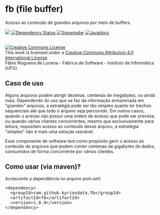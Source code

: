 # fb (file buffer)
Acesso ao conteúdo de grandes arquivos por meio de buffers. 

[<img src="https://api.travis-ci.org/kyriosdata/fb.svg?branch=master">](https://travis-ci.org/kyriosdata/fb)
[![Dependency Status](https://www.versioneye.com/user/projects/581bd12dafb6141c1c4bf023/badge.svg?style=flat-square)](https://www.versioneye.com/user/projects/581bd12dafb6141c1c4bf023)
[![Sonarqube](https://sonarqube.com/api/badges/gate?key=com.github.kyriosdata.fb:fb)](https://sonarqube.com/dashboard/index?id=com.github.kyriosdata.fb%3Afb)
[![Javadocs](http://javadoc.io/badge/com.github.kyriosdata.fb/fb.svg)](http://javadoc.io/doc/com.github.kyriosdata.fb/fb)

<br />
<a rel="license" href="http://creativecommons.org/licenses/by/4.0/">
<img alt="Creative Commons License" style="border-width:0"
 src="https://i.creativecommons.org/l/by/4.0/88x31.png" /></a>
 <br />This work is licensed under a <a rel="license" 
 href="http://creativecommons.org/licenses/by/4.0/">Creative Commons 
 Attribution 4.0 International License</a>. 
 <br />Fábio Nogueira de Lucena - Fábrica de Software - 
 Instituto de Informática (UFG).

## Caso de uso
Alguns arquivos podem atingir dezenas, centenas de
megabytes, ou ainda mais. Dependendo do uso que se faz da informação
armazenada em "grandes" arquivos, a estratégia pode ser tão simples
quanto ler trechos sequenciais até que todo o arquivo seja percorrido.
Em outros casos, quando o acesso não possui uma ordem
de acesso que pode ser prevista, ou quando vários 
clientes concorrentes, mesmo que exclusivamente para leitura, requisitam
acesso ao conteúdo desse arquivo, a estratégia "simples" não é mais 
uma solução razoável. 

Esse componente de software tem como propósito gerir o acesso ao
conteúdo de arquivos que podem conter centenas de gigabytes de 
dados, consumidos de forma concorrente por vários clientes.


## Como usar (via maven)?

Acrescente a dependência no arquivo pom.xml:

<pre>
&lt;dependency&gt;
  &lt;groupId&gt;com.github.kyriosdata.fb&lt;/groupId&gt;
  &lt;artifactId&gt;fb&lt;/artifactId&gt;
  &lt;version&gt;1.0.0&lt;/version&gt;
&lt;/dependency&gt;
</pre>
